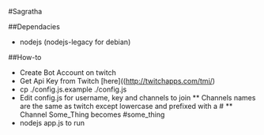 #Sagratha

##Dependacies
* nodejs (nodejs-legacy for debian)

##How-to

* Create Bot Account on twitch
* Get Api Key from Twitch [here]((http://twitchapps.com/tmi/)
* cp ./config.js.example ./config.js
* Edit config.js for username, key and channels to join
** Channels names are the same as twitch except lowercase and prefixed with a #
** Channel Some_Thing becomes #some_thing
* nodejs app.js to run
